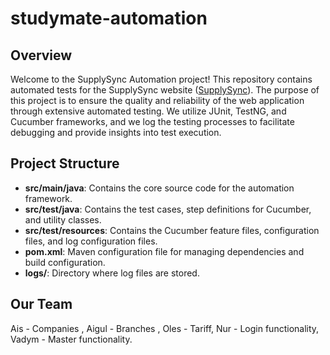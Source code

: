 # studymate-automation
## Overview

Welcome to the SupplySync Automation project! This repository contains automated tests for the SupplySync website ([SupplySync](https://supplysync.us/login)). The purpose of this project is to ensure the quality and reliability of the web application through extensive automated testing. We utilize JUnit, TestNG, and Cucumber frameworks, and we log the testing processes to facilitate debugging and provide insights into test execution.

## Project Structure

- **src/main/java**: Contains the core source code for the automation framework.
- **src/test/java**: Contains the test cases, step definitions for Cucumber, and utility classes.
- **src/test/resources**: Contains the Cucumber feature files, configuration files, and log configuration files.
- **pom.xml**: Maven configuration file for managing dependencies and build configuration.
- **logs/**: Directory where log files are stored.
## Our Team
Ais - Companies ,
Aigul - Branches ,
Oles - Tariff,
Nur - Login functionality,
Vadym - Master functionality.
